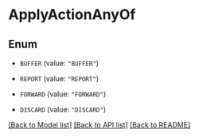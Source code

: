 # ApplyActionAnyOf

## Enum


* `BUFFER` (value: `"BUFFER"`)

* `REPORT` (value: `"REPORT"`)

* `FORWARD` (value: `"FORWARD"`)

* `DISCARD` (value: `"DISCARD"`)


[[Back to Model list]](../README.md#documentation-for-models) [[Back to API list]](../README.md#documentation-for-api-endpoints) [[Back to README]](../README.md)


